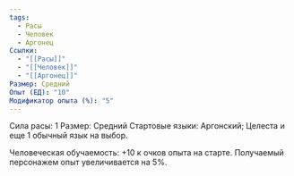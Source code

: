 ```yaml
---
tags:
  - Расы
  - Человек
  - Аргонец
Ссылки:
  - "[[Расы]]"
  - "[[Человек]]"
  - "[[Аргонец]]"
Размер: Средний
Опыт (ЕД): "10"
Модификатор опыта (%): "5"
---
```

Сила расы: 1
Размер: Средний
Стартовые языки: Аргонский; Целеста и еще 1 обычный язык на выбор.

Человеческая обучаемость:
+10 к очков опыта на старте.
Получаемый персонажем опыт увеличивается на 5%.



